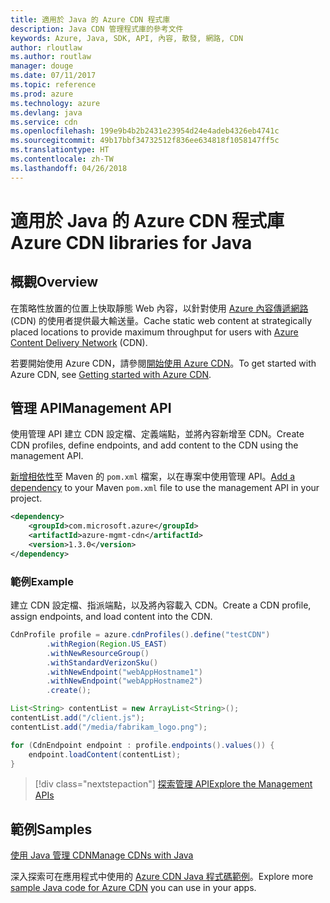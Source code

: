 ```yaml
---
title: 適用於 Java 的 Azure CDN 程式庫
description: Java CDN 管理程式庫的參考文件
keywords: Azure, Java, SDK, API, 內容, 散發, 網路, CDN
author: rloutlaw
ms.author: routlaw
manager: douge
ms.date: 07/11/2017
ms.topic: reference
ms.prod: azure
ms.technology: azure
ms.devlang: java
ms.service: cdn
ms.openlocfilehash: 199e9b4b2b2431e23954d24e4adeb4326eb4741c
ms.sourcegitcommit: 49b17bbf34732512f836ee634818f1058147ff5c
ms.translationtype: HT
ms.contentlocale: zh-TW
ms.lasthandoff: 04/26/2018
---
```

# <a name="azure-cdn-libraries-for-java"></a><span data-ttu-id="16c2b-104">適用於 Java 的 Azure CDN 程式庫</span><span class="sxs-lookup"><span data-stu-id="16c2b-104">Azure CDN libraries for Java</span></span>

## <a name="overview"></a><span data-ttu-id="16c2b-105">概觀</span><span class="sxs-lookup"><span data-stu-id="16c2b-105">Overview</span></span>

<span data-ttu-id="16c2b-106">在策略性放置的位置上快取靜態 Web 內容，以針對使用 [Azure 內容傳遞網路](/azure/cdn/cdn-overview) (CDN) 的使用者提供最大輸送量。</span><span class="sxs-lookup"><span data-stu-id="16c2b-106">Cache static web content at strategically placed locations to provide maximum throughput for users with [Azure Content Delivery Network](/azure/cdn/cdn-overview) (CDN).</span></span>

<span data-ttu-id="16c2b-107">若要開始使用 Azure CDN，請參閱[開始使用 Azure CDN](/azure/cdn/cdn-create-new-endpoint)。</span><span class="sxs-lookup"><span data-stu-id="16c2b-107">To get started with Azure CDN, see [Getting started with Azure CDN](/azure/cdn/cdn-create-new-endpoint).</span></span>

## <a name="management-api"></a><span data-ttu-id="16c2b-108">管理 API</span><span class="sxs-lookup"><span data-stu-id="16c2b-108">Management API</span></span>

<span data-ttu-id="16c2b-109">使用管理 API 建立 CDN 設定檔、定義端點，並將內容新增至 CDN。</span><span class="sxs-lookup"><span data-stu-id="16c2b-109">Create CDN profiles, define endpoints, and add content to the CDN using the management API.</span></span>

<span data-ttu-id="16c2b-110">[新增相依性](https://maven.apache.org/guides/getting-started/index.html#How_do_I_use_external_dependencies)至 Maven 的 `pom.xml` 檔案，以在專案中使用管理 API。</span><span class="sxs-lookup"><span data-stu-id="16c2b-110">[Add a dependency](https://maven.apache.org/guides/getting-started/index.html#How_do_I_use_external_dependencies) to your Maven `pom.xml` file to use the management API in your project.</span></span>

```XML
<dependency>
    <groupId>com.microsoft.azure</groupId>
    <artifactId>azure-mgmt-cdn</artifactId>
    <version>1.3.0</version>
</dependency>
```   

### <a name="example"></a><span data-ttu-id="16c2b-111">範例</span><span class="sxs-lookup"><span data-stu-id="16c2b-111">Example</span></span>

<span data-ttu-id="16c2b-112">建立 CDN 設定檔、指派端點，以及將內容載入 CDN。</span><span class="sxs-lookup"><span data-stu-id="16c2b-112">Create a CDN profile, assign endpoints, and load content into the CDN.</span></span>

```java
CdnProfile profile = azure.cdnProfiles().define("testCDN")
        .withRegion(Region.US_EAST)
        .withNewResourceGroup()
        .withStandardVerizonSku()
        .withNewEndpoint("webAppHostname1")
        .withNewEndpoint("webAppHostname2")
        .create();

List<String> contentList = new ArrayList<String>();
contentList.add("/client.js");
contentList.add("/media/fabrikam_logo.png");

for (CdnEndpoint endpoint : profile.endpoints().values()) {
    endpoint.loadContent(contentList);
}
```

> [!div class="nextstepaction"]
> [<span data-ttu-id="16c2b-113">探索管理 API</span><span class="sxs-lookup"><span data-stu-id="16c2b-113">Explore the Management APIs</span></span>](/java/api/overview/azure/cdn/management)

## <a name="samples"></a><span data-ttu-id="16c2b-114">範例</span><span class="sxs-lookup"><span data-stu-id="16c2b-114">Samples</span></span>

[<span data-ttu-id="16c2b-115">使用 Java 管理 CDN</span><span class="sxs-lookup"><span data-stu-id="16c2b-115">Manage CDNs with Java</span></span>](https://github.com/Azure-Samples/cdn-java-manage-cdn)

<span data-ttu-id="16c2b-116">深入探索可在應用程式中使用的 [Azure CDN Java 程式碼範例](https://azure.microsoft.com/resources/samples/?platform=java&term=cdn)。</span><span class="sxs-lookup"><span data-stu-id="16c2b-116">Explore more [sample Java code for Azure CDN](https://azure.microsoft.com/resources/samples/?platform=java&term=cdn) you can use in your apps.</span></span>